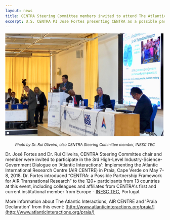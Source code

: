 ```yaml
---
layout: news
title: CENTRA Steering Committee members invited to attend The Atlantic Interactions Initiative event in Praia, Cape Verde
excerpt: U.S. CENTRA PI Jose Fortes presenting CENTRA as a possible partnership framework at the 3rd High Level Industry-Science-Government Dialogue- Implementing the Atlantic International Research Centre (AIR Centre), held in the city of Praia, Cape Verde on May 7-8, 2018.
---
```


<img src="/img/Jose_AIRCenter_CapeVerde07May2018.jpg" alt="Fortes at 3rd AIR high-level dialogue" style="margin-right: auto;margin-left: auto;" class="img-responsive">
<p style="text-align: center;"><i><small>Photo by Dr. Rui Oliveira, also CENTRA Steering Committee member, INESC TEC</i></small></p>  

Dr. José Fortes and Dr. Rui Oliveira, CENTRA Steering Committee chair and member were invited to participate in the 3rd High-Level Industry-Science-Government Dialogue on 'Atlantic Interactions': Implementing the Atlantic International Research Centre (AIR CENTRE) in Praia, Cape Verde on May 7-8, 2018. Dr. Fortes introduced “CENTRA: a Possible Partnership Framework for AIR Transnational Research” to the 120+ participants from 13 countries at this event, including colleagues and affiliates from CENTRA's first and current institutional member from Europe - [INESC TEC](https://www.inesctec.pt/en), Portugal.  

More information about The Atlantic Interactions, AIR CENTRE and 'Praia Declaration' from this event: [http://www.atlanticinteractions.org/praia/](http://www.atlanticinteractions.org/praia/) 

